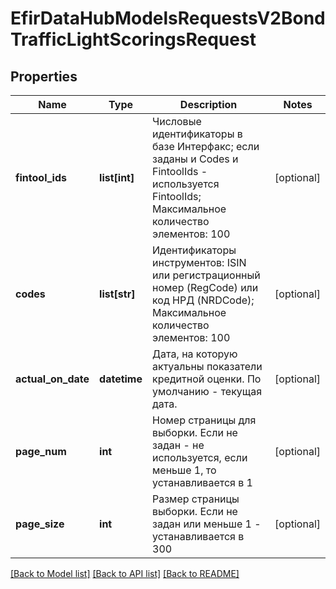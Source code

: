 # EfirDataHubModelsRequestsV2BondTrafficLightScoringsRequest

## Properties
Name | Type | Description | Notes
------------ | ------------- | ------------- | -------------
**fintool_ids** | **list[int]** | Числовые идентификаторы в базе Интерфакс; если заданы и Codes и FintoolIds - используется FintoolIds;  Максимальное количество элементов: 100 | [optional] 
**codes** | **list[str]** | Идентификаторы инструментов: ISIN или регистрационный номер (RegCode) или код НРД (NRDCode);  Максимальное количество элементов: 100 | [optional] 
**actual_on_date** | **datetime** | Дата, на которую актуальны показатели кредитной оценки. По умолчанию - текущая дата. | [optional] 
**page_num** | **int** | Номер страницы для выборки. Если не задан - не используется, если  меньше 1, то устанавливается в 1 | [optional] 
**page_size** | **int** | Размер страницы выборки. Если не задан или меньше 1 - устанавливается в 300 | [optional] 

[[Back to Model list]](../README.md#documentation-for-models) [[Back to API list]](../README.md#documentation-for-api-endpoints) [[Back to README]](../README.md)


